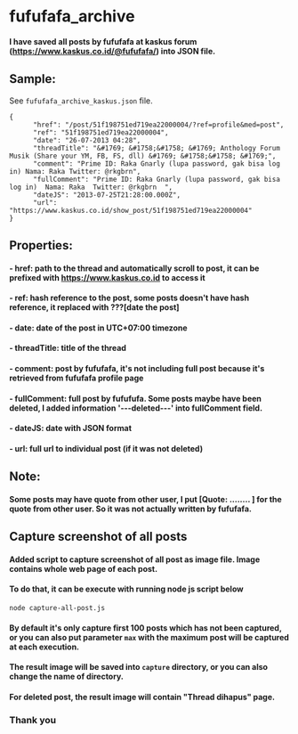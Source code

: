 # fufufafa_archive
#### I have saved all posts by fufufafa at kaskus forum (https://www.kaskus.co.id/@fufufafa/) into JSON file.
## Sample:
See `fufufafa_archive_kaskus.json` file.
```
{
      "href": "/post/51f198751ed719ea22000004/?ref=profile&med=post",
      "ref": "51f198751ed719ea22000004",
      "date": "26-07-2013 04:28",
      "threadTitle": "&#1769; &#1758;&#1758; &#1769; Anthology Forum Musik (Share your YM, FB, FS, dll) &#1769; &#1758;&#1758; &#1769;",
      "comment": "Prime ID: Raka Gnarly (lupa password, gak bisa log in) Nama: Raka Twitter: @rkgbrn",
      "fullComment": "Prime ID: Raka Gnarly (lupa password, gak bisa log in)  Nama: Raka  Twitter: @rkgbrn  ",
      "dateJS": "2013-07-25T21:28:00.000Z",
      "url": "https://www.kaskus.co.id/show_post/51f198751ed719ea22000004"
}
```
## Properties:
#### - href: path to the thread and automatically scroll to post, it can be prefixed with https://www.kaskus.co.id to access it
#### - ref: hash reference to the post, some posts doesn't have hash reference, it replaced with ???[date the post]
#### - date: date of the post in UTC+07:00 timezone
#### - threadTitle: title of the thread
#### - comment: post by fufufafa, it's not including full post because it's retrieved from fufufafa profile page
#### - fullComment: full post by fufufufa. Some posts maybe have been deleted, I added information '---deleted---' into fullComment field.
#### - dateJS: date with JSON format
#### - url: full url to individual post (if it was not deleted)
## Note:
#### Some posts may have quote from other user, I put [Quote: ........ ] for the quote from other user. So it was not actually written by fufufafa.
###
## Capture screenshot of all posts
#### Added script to capture screenshot of all post as image file. Image contains whole web page of each post.
#### To do that, it can be execute with running node js script below
`node capture-all-post.js`
#### By default it's only capture first 100 posts which has not been captured, or you can also put parameter `max` with the maximum post will be captured at each execution.
#### The result image will be saved into `capture` directory, or you can also change the name of directory.
#### For deleted post, the result image will contain "Thread dihapus" page.

### Thank you
